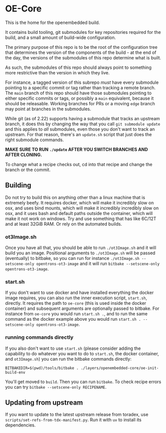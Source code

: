 # OE-Core

This is the home for the openembedded build.

It contains build tooling, git submodules for key repositories required for the build, and a small amount of build-wide configuration.

The primary purpose of this repo is to be the root of the configuration tree that determines the version of the components of the build - at the end of the day, the versions of the submodules of this repo determine what is built.

As such, the submodules of this repo should always point to something more restrictive than the version in which they live.

For instance, a tagged version of this subrepo _must_ have every submodule pointing to a specific commit or tag rather than tracking a remote branch. The `main` branch of this repo should have those submodules pointing to either specific commits or tags, or possibly a `main` equivalent, because it should be releasable. Working branches for PRs or a moving `edge` branch may point at branches in the submodules.

While git (as of 2.22) supports having a submodule that tracks an upstream branch, it does this by changing the way that you call `git submodule update` and this applies to _all_ submodules, even those you don't want to track an upstream. For that reason, there's an `update.sh` script that just does the right submodule commands. 

**MAKE SURE TO RUN `./update` AFTER YOU SWITCH BRANCHES AND AFTER CLONING.**

To change what a recipe checks out, cd into that recipe and change the branch or the commit.


## Building

Do not try to build this on anything other than a linux machine that is extremely beefy. It requires docker, which will make it incredibly slow on osx, and uses bind mounts, which will make it incredibly incredibly slow on osx, and it uses bash and default paths outside the container, which will make it not work on windows. Try and use something that has like 6C/12T and at least 32GiB RAM. Or rely on the automated builds.

### ot3Image.sh
Once you have all that, you should be able to run `./ot3Image.sh` and it will build you an image. Positional arguments to `./ot3Image.sh` will be passed (eventually) to bitbake, so you can run for instance `./ot3Image.sh --setscene-only opentrons-ot3-image` and it will run `bitbake --setscene-only opentrons-ot3-image`.

### start.sh
If you don't want to use docker and have installed everything the docker image requires, you can also run the inner execution script, `start.sh`, directly. It requires the path to `oe-core` (this is used inside the docker container) and subsequent arguments are optionally passed to bitbake. For instance from `oe-core` you would run `start.sh .`, and to run the same command as the docker example above you
would run `start.sh . --setscene-only opentrons-ot3-image`.

### running commands directly

If you also don't want to use `start.sh` (please consider adding the capability to do whatever you want to do to `start.sh`, the docker container, and `ot3Image.sh`) you can run the bitbake commands directly:

`BITBAKEDIR=$(pwd)/tools/bitbake . ./layers/openembedded-core/oe-init-build-env`

You'll get moved to `build`. Then you can run `bitbake`. To check recipe errors you can try `bitbake --setscene-only RECIPENAME`.

## Updating from upstream

If you want to update to the latest upstream release from toradex, use `scripts/set-refs-from-tdx-manifest.py`. Run it with `uv` to install its dependencies.

